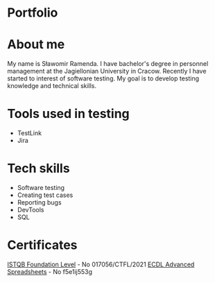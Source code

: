 # Portfolio
# About me
My name is Sławomir Ramenda. I have bachelor's degree in personnel management at the Jagiellonian University in Cracow. Recently I have started to interest of software testing. My goal is to develop testing knowledge and technical skills.
# Tools used in testing
* TestLink
* Jira
# Tech skills
* Software testing
* Creating test cases
* Reporting bugs
* DevTools
* SQL
# Certificates
[ISTQB Foundation Level](http://scr.istqb.org/) - No 017056/CTFL/2021
[ECDL Advanced Spreadsheets](https://weryfikacja.pti.org.pl/) - No f5e1ij553g

